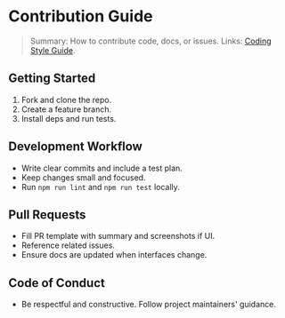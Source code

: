 # Contribution Guide

> Summary: How to contribute code, docs, or issues. Links: [Coding Style Guide](../Development/Coding_Style_Guide.md).

## Getting Started
1. Fork and clone the repo.
2. Create a feature branch.
3. Install deps and run tests.

## Development Workflow
- Write clear commits and include a test plan.
- Keep changes small and focused.
- Run `npm run lint` and `npm run test` locally.

## Pull Requests
- Fill PR template with summary and screenshots if UI.
- Reference related issues.
- Ensure docs are updated when interfaces change.

## Code of Conduct
- Be respectful and constructive. Follow project maintainers' guidance.
